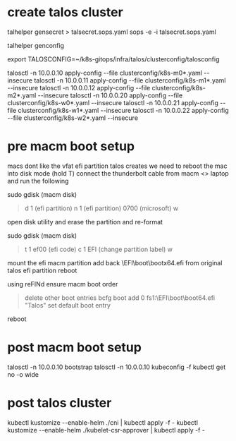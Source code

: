 # create talos cluster

talhelper gensecret > talsecret.sops.yaml
sops -e -i talsecret.sops.yaml

talhelper genconfig

export TALOSCONFIG=~/k8s-gitops/infra/talos/clusterconfig/talosconfig

talosctl -n 10.0.0.10 apply-config --file clusterconfig/k8s-m0*.yaml --insecure
talosctl -n 10.0.0.11 apply-config --file clusterconfig/k8s-m1*.yaml --insecure
talosctl -n 10.0.0.12 apply-config --file clusterconfig/k8s-m2*.yaml --insecure
talosctl -n 10.0.0.20 apply-config --file clusterconfig/k8s-w0*.yaml --insecure
talosctl -n 10.0.0.21 apply-config --file clusterconfig/k8s-w1*.yaml --insecure
talosctl -n 10.0.0.22 apply-config --file clusterconfig/k8s-w2*.yaml --insecure

# pre macm boot setup

macs dont like the vfat efi partition talos creates
we need to reboot the mac into disk mode (hold T)
connect the thunderbolt cable from macm <> laptop and run the following

sudo gdisk (macm disk)

> d
> 1 (efi partition)
> n
> 1 (efi partition)
> 0700 (microsoft)
> w

open disk utility and erase the partition and re-format

sudo gdisk (macm disk)

> t
> 1
> ef00 (efi code)
> c
> 1
> EFI (change partition label)
> w

mount the efi macm partition
add back \EFI\boot\bootx64.efi from original talos efi partition
reboot

using reFINd ensure macm boot order

> delete other boot entries
> bcfg boot add 0 fs1:\EFI\boot\boot64.efi "Talos"
> set default boot entry

reboot

# post macm boot setup

talosctl -n 10.0.0.10 bootstrap
talosctl -n 10.0.0.10 kubeconfig -f
kubectl get no -o wide

# post talos cluster

kubectl kustomize --enable-helm ./cni | kubectl apply -f -
kubectl kustomize --enable-helm ./kubelet-csr-approver | kubectl apply -f -
